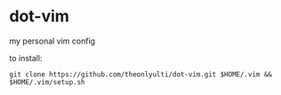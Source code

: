 dot-vim
=======

my personal vim config

to install:

```
git clone https://github.com/theonlyulti/dot-vim.git $HOME/.vim && $HOME/.vim/setup.sh
```

